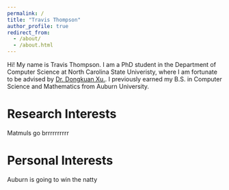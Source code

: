 ```yaml
---
permalink: /
title: "Travis Thompson"
author_profile: true
redirect_from: 
  - /about/
  - /about.html
---
```


Hi! My name is Travis Thompson. I am a PhD student in the Department of Computer Science at North Carolina State Univeristy, where I am fortunate to be advised by [Dr. Dongkuan Xu.](https://dongkuanx27.github.io/). I previously earned my B.S. in Computer Science and Mathematics from Auburn University. 

Research Interests
======
Matmuls go brrrrrrrrrr

Personal Interests 
======
Auburn is going to win the natty